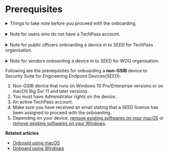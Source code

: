 # Prerequisites
<div class="warn">

<details>
<summary>Things to take note before you proceed with the onboarding.</summary>
<ul>
  <li>After you complete the onboarding process, you will receive an email confirming your successful onboarding to SEED and your device will be automatically renamed and restarted.</li>
  <li>After the automatic restart, macOS users will be prompted to reset their password to enforce a strong password policy.</li>
  <li>If a device onboarded to SEED is compromised or lost, the respective agency may remotely wipe the device, including any personal information.</li>
</ul>
</details>
<br>
<details>
<summary>Note for users who do not have a TechPass account.</summary>
<ul>
<li>If you are a GCC 1.0 user (public officers and vendors) who does not have a TechPass account, based on the allotted schedule, your agency admin or cloud admin will receive a link and instructions to get a TechPass account.</li>
<li>If you are a public officer using a non-SE GSIB machine and does not have a TechPass account, <a href="https://docs.developer.tech.gov.sg/docs/techpass-user-guide/#/onboard-public-officers-using-non-se-machines">sign up and activate your TechPass</a> first. </li>
<li>If you are a vendor who does not have a TechPass account, <a href="https://docs.developer.tech.gov.sg/docs/techpass-user-guide/#/onboard-vendors-to-techpass">Create TechPass account</a> first.</li>
</ul>
</details>
<br>

<details>
<summary>Note for public officers onboarding a device in to SEED for TechPass organisation.</summary>
<p>If you are a public officer who wants to onboard a device in to SEED for TechPass organisation:</p>
<ol>
<li>Get a vendor TechPass account.</li>
<li>If this device is already onboarded in to SEED, offboard it from SEED using your public officer TechPass account.</li>
<li>Onboard your device in to SEED using your vendor TechPass account.</li>
</ol>
</details>
<br>

<details>
<summary>Note for vendors onboarding a device in to SEED for WOG organisation.</summary>
<p>If you are a vendor who wants to onboard a device in to SEED for WOG organisation:</p>
<ol>
<li>Get a public officer TechPass account.</li>
<li>If this device is already onboarded in to SEED, offboard it from SEED using your vendor TechPass account.</li>
<li>Onboard your device in to SEED using your public officer TechPass account.</li>
</ol>
</details>
</div>


Following are the prerequisites for onboarding a **non-GSIB** device to Security Suite for Engineering Endpoint Devices(SEED):

1. Non-GSIB device that runs on Windows 10 Pro/Enterprise versions or on macOS Big Sur 11 and later versions.
2. You must have Administrator rights on the device.
3. An active TechPass account.
4. Make sure you have received an email stating that a SEED licence has been assigned to proceed with the onboarding.
5. Depending on your device, [remove existing softwares on your macOS](seed-pre-onboarding-clean-up-instructions-for-macos) or [remove existing softwares on your Windows](seed-pre-onboarding-clean-up-instructions-for-windows).

**Related articles**
- [Onboard using macOS](seed-onboarding-instructions-for-macos)
- [Onboard using Windows](seed-onboarding-instructions-windows)
